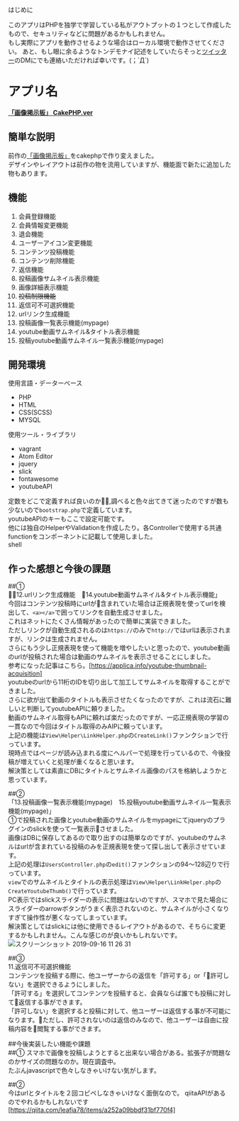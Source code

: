 はじめに

このアプリはPHPを独学で学習している私がアウトプットの１つとして作成したもので、セキュリティなどに問題があるかもしれません。  
もし実際にアプリを動作させるような場合はローカル環境で動作させてください。
あと、もし眼に余るようなトンデモナイ記述をしていたらそっと<a href="https://twitter.com/float_top">ツイッター</a>のDMにでも連絡いただければ幸いです。(；´Д`)


アプリ名
====
**<a href="https://1.kagome.xyz/borad_on_cake/">「画像掲示板」 CakePHP.ver</a>**

## 簡単な説明
前作の<a href="https://board.kagomeee.com/">「画像掲示板」</a>をcakephpで作り変えました。  
デザインやレイアウトは前作の物を流用していますが、機能面で新たに追加した物もあります。



## 機能
1. 会員登録機能
1. 会員情報変更機能
1. 退会機能
1. ユーザーアイコン変更機能
1. コンテンツ投稿機能
1. コンテンツ削除機能
1. 返信機能
1. 投稿画像サムネイル表示機能
1. 画像詳細表示機能
1. ~~投稿制限機能~~
1. 返信可不可選択機能
1. urlリンク生成機能
1. 投稿画像一覧表示機能(mypage)
1. youtube動画サムネイル&タイトル表示機能
1. 投稿youtube動画サムネイル一覧表示機能(mypage)



## 開発環境
使用言語・データーベース
* PHP
* HTML
* CSS(SCSS)
* MYSQL  

使用ツール・ライブラリ
* vagrant
* Atom Editor  
* jquery
* slick
* fontawesome
* youtubeAPI


定数をどこで定義すれば良いのか,調べると色々出てきて迷ったのですが数も少ないので`bootstrap.php`で定義しています。  
youtubeAPIのキーもここで設定可能です。  
他には独自のHelperやValidationを作成したり。各Controllerで使用する共通functionをコンポーネントに記載して使用しました。  
shell


## 作った感想と今後の課題  


##①   
 「12.urlリンク生成機能　14.youtube動画サムネイル&タイトル表示機能」  
今回はコンテンツ投稿時にurlが含まれていた場合は正規表現を使ってurlを検出して、`<a></a>`で囲ってリンクを自動生成させました。  
これはネットにたくさん情報があったので簡単に実装できました。  
ただしリンクが自動生成されるのは`https://`のみで`http://`ではurlは表示されますが、リンクは生成されません。  
さらにもう少し正規表現を使って機能を増やしたいと思ったので、youtube動画のurlが投稿された場合は動画のサムネイルを表示させることにしました。  
参考になった記事はこちら。[https://applica.info/youtube-thumbnail-acquisition]  
youtubeのurlから11桁のIDを切り出して加工してサムネイルを取得することができました。  
さらに欲が出て動画のタイトルも表示させたくなったのですが、これは流石に難しいと判断してyoutubeAPIに頼りました。  
動画のサムネイル取得もAPIに頼れば楽だったのですが、一応正規表現の学習の一貫なので今回はタイトル取得のみAIPに頼っています。  
上記の機能は`View\Helper\LinkHelper.php`の`CreateLink()`ファンクションで行っています。  
現時点ではページが読み込まれる度にヘルパーで処理を行っているので、今後投稿が増えていくと処理が重くなると思います。  
解決策としては素直にDBにタイトルとサムネイル画像のパスを格納しようかと思っています。  

##②   
 「13.投稿画像一覧表示機能(mypage)　15.投稿youtube動画サムネイル一覧表示機能(mypage)」  
①で投稿された画像とyoutube動画のサムネイルをmypageにてjqueryのプラグインのslickを使って一覧表示させました。  
画像はDBに保存してあるので取り出すのは簡単なのですが、youtubeのサムネルはurlが含まれている投稿のみを正規表現を使って探し出して表示させています。  
上記の処理は`UsersController.php`の`edit()`ファンクションの94〜128辺りで行っています。  
`view`でのサムネイルとタイトルの表示処理は`View\Helper\LinkHelper.php`の`CreateYoutubeThumb()`で行っています。  
PC表示ではslickスライダーの表示に問題はないのですが、スマホで見た場合にスライダーのarrowボタンがうまく表示されないのと、サムネイルが小さくなりすぎて操作性が悪くなってしまっています。  
解決策としてはslickには他に使用できるレイアウトがあるので、そちらに変更するかもしれません。こんな感じのが良いかもしれないです。
![スクリーンショット 2019-09-16 11 26 31](https://user-images.githubusercontent.com/52596476/64934309-e6bdec80-d884-11e9-85ca-a795f7e2b50a.png)

##③  
11.返信可不可選択機能  
コンテンツを投稿する際に、他ユーザーからの返信を「許可する」or「許可しない」を選択できるようにしました。  
「許可する」を選択してコンテンツを投稿すると、会員ならば誰でも投稿に対して返信する事ができます。  
「許可しない」を選択すると投稿に対して、他ユーザーは返信する事が不可能になります。ただし、許可されないのは返信のみなので、他ユーザーは自由に投稿内容を閲覧する事ができます。  

##今後実装したい機能や課題  
##①
スマホで画像を投稿しようとすると出来ない場合がある。拡張子が問題なのかサイズの問題なのか。現在調査中。  
たぶんjavascriptで色々しなきゃいけない気がします。

##②  
今はurlとタイトルを２回コピペしなきゃいけなく面倒なので。
qiitaAPIがあるのでやれるかもしれないです[https://qiita.com/leafia78/items/a252a09bbdf31bf770f4]
